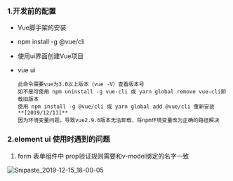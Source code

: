 ### 1.开发前的配置

+ Vue脚手架的安装
  
+ npm install -g @vue/cli
  
+ 使用ui界面创建Vue项目
  
+ vue ui
  
    ```shell
    此命令需要vue为3.0以上版本（vue -V）查看版本号
    如不是可使用 npm uninstall -g vue-cli 或 yarn global remove vue-cli卸载旧版本
    使用 npm install -g @vue/cli 或 yarn global add @vue/cli 重新安装
    **[2019/12/11]**
  因为环境变量问题，导致vue2.9.6版本无法卸载，将npm环境变量改为正确的路径解决
  ```
  

### 2.element ui 使用时遇到的问题

1. form 表单组件中 prop验证规则需要和v-model绑定的名字一致

![Snipaste_2019-12-15_18-00-05](F:\note\Log\VUE\images\Snipaste_2019-12-15_18-00-05.png)